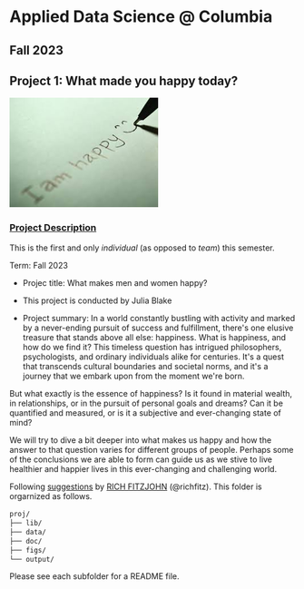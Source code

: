 # Applied Data Science @ Columbia
## Fall 2023
## Project 1: What made you happy today?

![image](figs/title.jpeg)

### [Project Description](doc/Proj1_desc.md)
This is the first and only *individual* (as opposed to *team*) this semester. 

Term: Fall 2023

+ Projec title: What makes men and women happy?
+ This project is conducted by Julia Blake

+ Project summary: In a world constantly bustling with activity and marked by a never-ending pursuit of success and fulfillment, there's one elusive treasure that stands above all else: happiness. What is happiness, and how do we find it? This timeless question has intrigued philosophers, psychologists, and ordinary individuals alike for centuries. It's a quest that transcends cultural boundaries and societal norms, and it's a journey that we embark upon from the moment we're born.

But what exactly is the essence of happiness? Is it found in material wealth, in relationships, or in the pursuit of personal goals and dreams? Can it be quantified and measured, or is it a subjective and ever-changing state of mind?

We will try to dive a bit deeper into what makes us happy and how the answer to that question varies for different groups of people. Perhaps some of the conclusions we are able to form can guide us as we stive to live healthier and happier lives in this ever-changing and challenging world.

Following [suggestions](http://nicercode.github.io/blog/2013-04-05-projects/) by [RICH FITZJOHN](http://nicercode.github.io/about/#Team) (@richfitz). This folder is orgarnized as follows.

```
proj/
├── lib/
├── data/
├── doc/
├── figs/
└── output/
```

Please see each subfolder for a README file.
